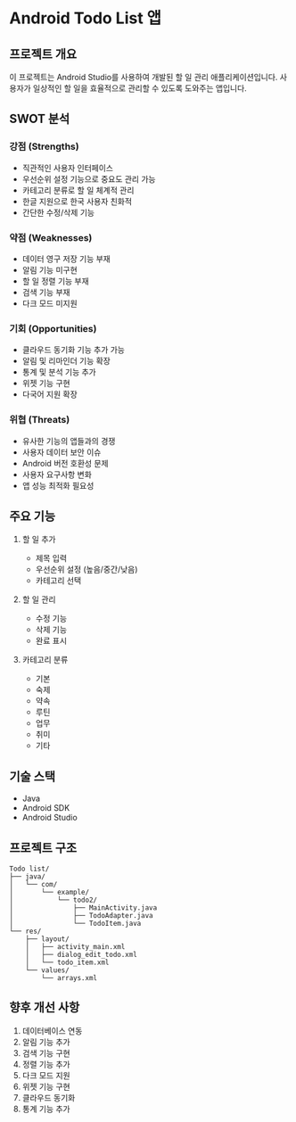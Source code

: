 # Android Todo List 앱

## 프로젝트 개요
이 프로젝트는 Android Studio를 사용하여 개발된 할 일 관리 애플리케이션입니다. 사용자가 일상적인 할 일을 효율적으로 관리할 수 있도록 도와주는 앱입니다.

## SWOT 분석

### 강점 (Strengths)
- 직관적인 사용자 인터페이스
- 우선순위 설정 기능으로 중요도 관리 가능
- 카테고리 분류로 할 일 체계적 관리
- 한글 지원으로 한국 사용자 친화적
- 간단한 수정/삭제 기능

### 약점 (Weaknesses)
- 데이터 영구 저장 기능 부재
- 알림 기능 미구현
- 할 일 정렬 기능 부재
- 검색 기능 부재
- 다크 모드 미지원

### 기회 (Opportunities)
- 클라우드 동기화 기능 추가 가능
- 알림 및 리마인더 기능 확장
- 통계 및 분석 기능 추가
- 위젯 기능 구현
- 다국어 지원 확장

### 위협 (Threats)
- 유사한 기능의 앱들과의 경쟁
- 사용자 데이터 보안 이슈
- Android 버전 호환성 문제
- 사용자 요구사항 변화
- 앱 성능 최적화 필요성

## 주요 기능
1. 할 일 추가
   - 제목 입력
   - 우선순위 설정 (높음/중간/낮음)
   - 카테고리 선택

2. 할 일 관리
   - 수정 기능
   - 삭제 기능
   - 완료 표시

3. 카테고리 분류
   - 기본
   - 숙제
   - 약속
   - 루틴
   - 업무
   - 취미
   - 기타

## 기술 스택
- Java
- Android SDK
- Android Studio

## 프로젝트 구조
```
Todo list/
├── java/
│   └── com/
│       └── example/
│           └── todo2/
│               ├── MainActivity.java
│               ├── TodoAdapter.java
│               └── TodoItem.java
└── res/
    ├── layout/
    │   ├── activity_main.xml
    │   ├── dialog_edit_todo.xml
    │   └── todo_item.xml
    └── values/
        └── arrays.xml
```

## 향후 개선 사항
1. 데이터베이스 연동
2. 알림 기능 추가
3. 검색 기능 구현
4. 정렬 기능 추가
5. 다크 모드 지원
6. 위젯 기능 구현
7. 클라우드 동기화
8. 통계 기능 추가 
